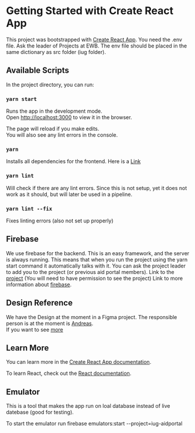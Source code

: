 # Getting Started with Create React App
This project was bootstrapped with [Create React App](https://github.com/facebook/create-react-app).
You need the .env file. Ask the leader of Projects at EWB. 
The env file should be placed in the same dictionary as src folder (iug folder). 
## Available Scripts

In the project directory, you can run:

###  `yarn start`

Runs the app in the development mode.\
Open [http://localhost:3000](http://localhost:3000) to view it in the browser.

The page will reload if you make edits.\
You will also see any lint errors in the console.

###  `yarn`

Installs all dependencies for the frontend. Here is a [Link](https://classic.yarnpkg.com/lang/en/docs/install/#debian-stable)

### `yarn lint`

Will check if there are any lint errors. 
Since this is not setup, yet it does not work as it should, but will later be used in a pipeline.

### `yarn lint --fix`

Fixes linting errors (also not set up properly)
## Firebase 
We use firebase for the backend. This is an easy framework, and the server is always running. 
This means that when you run the project using the yarn start command it automatically talks with it. 
You can ask the project leader to add you to the project (or previous aid portal members).
Link to the [project](https://console.firebase.google.com/u/1/project/iug-aidportal/overview)
(You will need to have permission to see the project)
Link to more information about [firebase](https://firebase.google.com/).

## Design Reference 
We have the Design at the moment in a Figma project. The responsible person is at the moment is [Andreas](https://gitlab.stud.idi.ntnu.no/andrekis).  
If you want to see [more](https://www.figma.com/proto/uFICVR8Im1VRFMlS8J0YuH/IUG-Backup?node-id=1370-544&viewport=8270%2C2234%2C0.25&scaling=min-zoom&page-id=0%3A1&starting-point-node-id=1370%3A544)
## Learn More

You can learn more in the [Create React App documentation](https://facebook.github.io/create-react-app/docs/getting-started).

To learn React, check out the [React documentation](https://reactjs.org/).

## Emulator

This is a tool that makes the app run on loal database instead of live datebase (good for testing).

To start the emulator run firebase emulators:start --project=iug-aidportal
